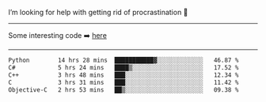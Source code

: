 I’m looking for help with getting rid of procrastination 🤔

-----

Some interesting code :arrow_right: [here](https://github.com/zhen8838/playground)

-----

<!--START_SECTION:waka-->

```txt
Python        14 hrs 28 mins  ███████████▓░░░░░░░░░░░░░   46.87 %
C#            5 hrs 24 mins   ████▒░░░░░░░░░░░░░░░░░░░░   17.52 %
C++           3 hrs 48 mins   ███░░░░░░░░░░░░░░░░░░░░░░   12.34 %
C             3 hrs 31 mins   ███░░░░░░░░░░░░░░░░░░░░░░   11.42 %
Objective-C   2 hrs 53 mins   ██▒░░░░░░░░░░░░░░░░░░░░░░   09.38 %
```

<!--END_SECTION:waka-->

<!--
**zhen8838/zhen8838** is a ✨ _special_ ✨ repository because its `README.md` (this file) appears on your GitHub profile.

Here are some ideas to get you started:

- 🔭 I’m currently working on ...
- 🌱 I’m currently learning ...
- 👯 I’m looking to collaborate on ...
 ...
- 💬 Ask me about ...
- 📫 How to reach me: ...
- 😄 Pronouns: ...
- ⚡ Fun fact: ...
-->
